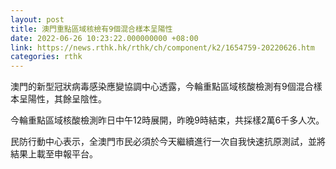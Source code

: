 ```yaml
---
layout: post
title: 澳門重點區域核檢有9個混合樣本呈陽性
date: 2022-06-26 10:23:22.000000000 +08:00
link: https://news.rthk.hk/rthk/ch/component/k2/1654759-20220626.htm
categories: rthk
---
```


澳門的新型冠狀病毒感染應變協調中心透露，今輪重點區域核酸檢測有9個混合樣本呈陽性，其餘呈陰性。

今輪重點區域核酸檢測昨日中午12時展開，昨晚9時結束，共採樣2萬6千多人次。

民防行動中心表示，全澳門市民必須於今天繼續進行一次自我快速抗原測試，並將結果上載至申報平台。
